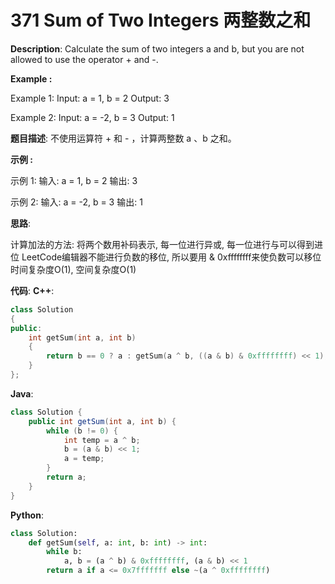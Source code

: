 # 371 Sum of Two Integers 两整数之和

__Description__:
Calculate the sum of two integers a and b, but you are not allowed to use the operator + and -.

**Example :**

Example 1:
Input: a = 1, b = 2
Output: 3

Example 2:
Input: a = -2, b = 3
Output: 1

__题目描述__:
不使用运算符 + 和 - ​​​​​​​，计算两整数 ​​​​​​​a 、b ​​​​​​​之和。

**示例 :**

示例 1:
输入: a = 1, b = 2
输出: 3

示例 2:
输入: a = -2, b = 3
输出: 1

__思路__:

计算加法的方法: 将两个数用补码表示, 每一位进行异或, 每一位进行与可以得到进位
LeetCode编辑器不能进行负数的移位, 所以要用 & 0xffffffff来使负数可以移位
时间复杂度O(1), 空间复杂度O(1)

__代码__:
__C++__:

```C++
class Solution 
{
public:
    int getSum(int a, int b) 
    {
        return b == 0 ? a : getSum(a ^ b, ((a & b) & 0xffffffff) << 1);
    }
};
```

__Java__:

```Java
class Solution {
    public int getSum(int a, int b) {
        while (b != 0) {
            int temp = a ^ b;
            b = (a & b) << 1;
            a = temp;
        }
        return a;
    }
}
```

__Python__:

```Python
class Solution:
    def getSum(self, a: int, b: int) -> int:
        while b:
            a, b = (a ^ b) & 0xffffffff, (a & b) << 1
        return a if a <= 0x7fffffff else ~(a ^ 0xffffffff)
```
